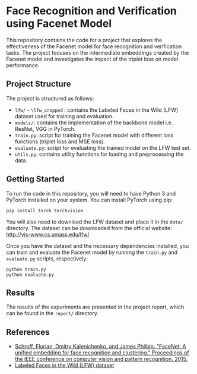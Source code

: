 # Face Recognition and Verification using Facenet Model

This repository contains the code for a project that explores the effectiveness of the Facenet model for face recognition and verification tasks. The project focuses on the intermediate embeddings created by the Facenet model and investigates the impact of the triplet loss on model performance.

## Project Structure

The project is structured as follows:

- `lfw/` - `\lfw_cropped` : contains the Labeled Faces in the Wild (LFW) dataset used for training and evaluation.
- `models/`: contains the implementation of the backbone model i.e. ResNet, VGG in PyTorch.
- `train.py`: script for training the Facenet model with different loss functions (triplet loss and MSE loss).
- `evaluate.py`: script for evaluating the trained model on the LFW test set.
- `utils.py`: contains utility functions for loading and preprocessing the data.

## Getting Started

To run the code in this repository, you will need to have Python 3 and PyTorch installed on your system. You can install PyTorch using pip:

```
pip install torch torchvision
```

You will also need to download the LFW dataset and place it in the `data/` directory. The dataset can be downloaded from the official website: http://vis-www.cs.umass.edu/lfw/

Once you have the dataset and the necessary dependencies installed, you can train and evaluate the Facenet model by running the `train.py` and `evaluate.py` scripts, respectively:

```
python train.py
python evaluate.py
```

## Results

The results of the experiments are presented in the project report, which can be found in the `report/` directory.

## References

- [Schroff, Florian, Dmitry Kalenichenko, and James Philbin. "FaceNet: A unified embedding for face recognition and clustering." Proceedings of the IEEE conference on computer vision and pattern recognition. 2015.](https://arxiv.org/abs/1503.03832)
- [Labeled Faces in the Wild (LFW) dataset](http://vis-www.cs.umass.edu/lfw/)
